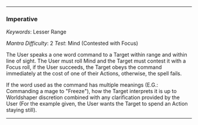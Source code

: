 ___

### Imperative

*Keywords*: Lesser Range

*Mantra Difficulty*: 2
*Test*: Mind (Contested with Focus)

The User speaks a one word command to a Target within range and within line of sight. The User must roll Mind and the Target must contest it with a Focus roll, if the User succeeds, the Target obeys the command immediately at the cost of one of their Actions, otherwise, the spell fails.

If the word used as the command has multiple meanings (E.G.: Commanding a mage to "Freeze"), how the Target interprets it is up to Worldshaper discretion combined with any clarification provided by the User (For the example given, the User wants the Target to spend an Action staying still).

___